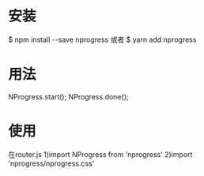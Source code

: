 # 安装
$ npm install --save nprogress 或者
$ yarn add nprogress

# 用法
NProgress.start();
NProgress.done();

# 使用
在router.js
1)import NProgress from 'nprogress'
2)import 'nprogress/nprogress.css'
